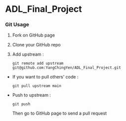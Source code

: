 # ADL_Final_Project


### Git Usage

1. Fork on GitHub page

2. Clone your GitHub repo

3. Add upstream : 
   ```
   git remote add upstream git@github.com:YangChingYen/ADL_Final_Project.git
   ```

* If you want to pull others' code :  
  ```
  git pull upstream main
  ```

* Push to upstream : 

  ```
  git push
  ```
  Then go to GitHub page to send a pull request
